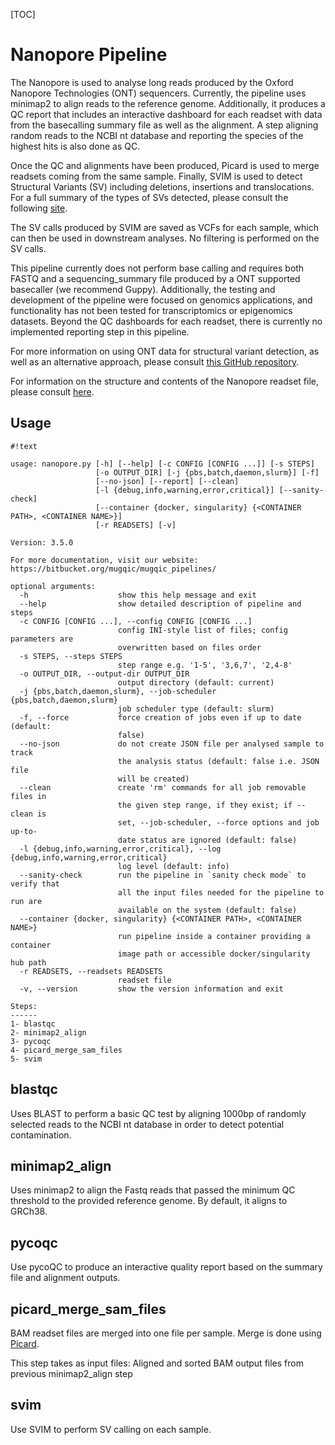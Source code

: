 [TOC]


Nanopore Pipeline
==============

The Nanopore is used to analyse long reads produced by the Oxford Nanopore Technologies (ONT) sequencers.
Currently, the pipeline uses minimap2 to align reads to the reference genome. Additionally, it produces
a QC report that includes an interactive dashboard for each readset with data from the basecalling summary file as well
as the alignment. A step aligning random reads to the NCBI nt database and reporting the species of the
highest hits is also done as QC.

Once the QC and alignments have been produced, Picard is used to merge readsets coming from the same
sample. Finally, SVIM is used to detect Structural Variants (SV) including deletions, insertions and
translocations. For a full summary of the types of SVs detected, please consult the following [site](
https://github.com/eldariont/svim#background-on-structural-variants-and-long-reads).

The SV calls produced by SVIM are saved as VCFs for each sample, which can then be used in downstream
analyses. No filtering is performed on the SV calls.

This pipeline currently does not perform base calling and requires both FASTQ and a sequencing_summary
file produced by a ONT supported basecaller (we recommend Guppy). Additionally, the testing and
development of the pipeline were focused on genomics applications, and functionality has not been tested
for transcriptomics or epigenomics datasets. Beyond the QC dashboards for each readset, there is 
currently no implemented reporting step in this pipeline.

For more information on using ONT data for structural variant detection, as well as an alternative
approach, please consult [this GitHub repository](https://github.com/nanoporetech/pipeline-structural-variation).

For information on the structure and contents of the Nanopore readset file, please consult [here](
https://bitbucket.org/mugqic/genpipes/src/master/#markdown-header-nanopore).


Usage
-----
```
#!text

usage: nanopore.py [-h] [--help] [-c CONFIG [CONFIG ...]] [-s STEPS]
                   [-o OUTPUT_DIR] [-j {pbs,batch,daemon,slurm}] [-f]
                   [--no-json] [--report] [--clean]
                   [-l {debug,info,warning,error,critical}] [--sanity-check]
                   [--container {docker, singularity} {<CONTAINER PATH>, <CONTAINER NAME>}]
                   [-r READSETS] [-v]

Version: 3.5.0

For more documentation, visit our website: https://bitbucket.org/mugqic/mugqic_pipelines/

optional arguments:
  -h                    show this help message and exit
  --help                show detailed description of pipeline and steps
  -c CONFIG [CONFIG ...], --config CONFIG [CONFIG ...]
                        config INI-style list of files; config parameters are
                        overwritten based on files order
  -s STEPS, --steps STEPS
                        step range e.g. '1-5', '3,6,7', '2,4-8'
  -o OUTPUT_DIR, --output-dir OUTPUT_DIR
                        output directory (default: current)
  -j {pbs,batch,daemon,slurm}, --job-scheduler {pbs,batch,daemon,slurm}
                        job scheduler type (default: slurm)
  -f, --force           force creation of jobs even if up to date (default:
                        false)
  --no-json             do not create JSON file per analysed sample to track
                        the analysis status (default: false i.e. JSON file
                        will be created)
  --clean               create 'rm' commands for all job removable files in
                        the given step range, if they exist; if --clean is
                        set, --job-scheduler, --force options and job up-to-
                        date status are ignored (default: false)
  -l {debug,info,warning,error,critical}, --log {debug,info,warning,error,critical}
                        log level (default: info)
  --sanity-check        run the pipeline in `sanity check mode` to verify that
                        all the input files needed for the pipeline to run are
                        available on the system (default: false)
  --container {docker, singularity} {<CONTAINER PATH>, <CONTAINER NAME>}
                        run pipeline inside a container providing a container
                        image path or accessible docker/singularity hub path
  -r READSETS, --readsets READSETS
                        readset file
  -v, --version         show the version information and exit

Steps:
------
1- blastqc
2- minimap2_align
3- pycoqc
4- picard_merge_sam_files
5- svim

```
blastqc
-------
Uses BLAST to perform a basic QC test by aligning 1000bp of randomly selected
reads to the NCBI nt database in order to detect potential contamination.

minimap2_align
--------------
Uses minimap2 to align the Fastq reads that passed the minimum QC threshold to
the provided reference genome. By default, it aligns to GRCh38.

pycoqc
------
Use pycoQC to produce an interactive quality report based on the summary file and
alignment outputs.

picard_merge_sam_files
----------------------
BAM readset files are merged into one file per sample.
Merge is done using [Picard](http://broadinstitute.github.io/picard/).

This step takes as input files:
Aligned and sorted BAM output files from previous minimap2_align step

svim
----
Use SVIM to perform SV calling on each sample.


